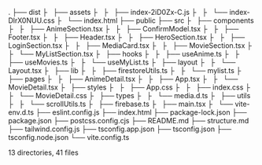 .
├── dist
├   ├── assets
├   ├   ├── index-2iD0Zx-C.js
├   ├   └── index-DlrX0NUU.css
├   └── index.html
├── public
├── src
├   ├── components
├   ├   ├── AnimeSection.tsx
├   ├   ├── ConfirmModel.tsx
├   ├   ├── Footer.tsx
├   ├   ├── Header.tsx
├   ├   ├── HeroSection.tsx
├   ├   ├── LoginSection.tsx
├   ├   ├── MediaCard.tsx
├   ├   ├── MovieSection.tsx
├   ├   └── MyListSection.tsx
├   ├── hooks
├   ├   ├── useAnime.ts
├   ├   ├── useMovies.ts
├   ├   └── useMyList.ts
├   ├── layout
├   ├   └── Layout.tsx
├   ├── lib
├   ├   ├── firestoreUtils.ts
├   ├   └── mylist.ts
├   ├── pages
├   ├   ├── AnimeDetail.tsx
├   ├   ├── App.tsx
├   ├   └── MovieDetail.tsx
├   ├── styles
├   ├   ├── App.css
├   ├   ├── index.css
├   ├   └── MovieDetail.css
├   ├── types
├   ├   └── media.d.ts
├   ├── utils
├   ├   └── scrollUtils.ts
├   ├── firebase.ts
├   ├── main.tsx
├   └── vite-env.d.ts
├── eslint.config.js
├── index.html
├── package-lock.json
├── package.json
├── postcss.config.cjs
├── README.md
├── structure.md
├── tailwind.config.js
├── tsconfig.app.json
├── tsconfig.json
├── tsconfig.node.json
└── vite.config.ts

13 directories, 41 files
